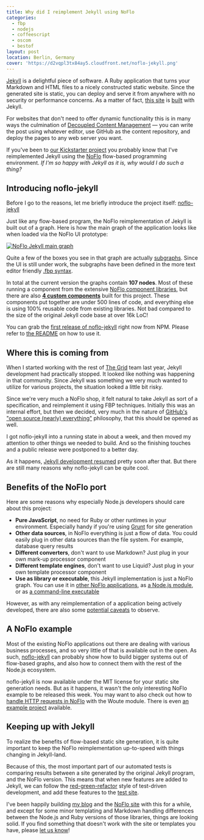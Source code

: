 ```yaml
---
title: Why did I reimplement Jekyll using NoFlo
categories:
  - fbp
  - nodejs
  - coffeescript
  - oscom
  - bestof
layout: post
location: Berlin, Germany
cover: 'https://d2vqpl3tx84ay5.cloudfront.net/noflo-jekyll.png'
---
```

[Jekyll](http://jekyllrb.com/) is a delightful piece of software. A Ruby application that turns your Markdown and HTML files to a nicely constructed static website. Since the generated site is static, you can deploy and serve it from anywhere with no security or performance concerns. As a matter of fact, [this site](http://bergie.iki.fi/) is [built](http://bergie.iki.fi/colophon/) with Jekyll.

For websites that don't need to offer dynamic functionality this is in many ways the culmination of [Decoupled Content Management](http://bergie.iki.fi/blog/decoupling_content_management/) &mdash; you can write the post using whatever editor, use GitHub as the content repository, and deploy the pages to any web server you want.

If you've been to [our Kickstarter project](http://www.kickstarter.com/projects/noflo/noflo-development-environment) you probably know that I've reimplemented Jekyll using the [NoFlo](https://noflojs.org/) flow-based programming environment. *If I'm so happy with Jekyll as it is, why would I do such a thing?*

## Introducing noflo-jekyll

Before I go to the reasons, let me briefly introduce the project itself: [noflo-jekyll](https://github.com/the-grid/noflo-jekyll)

Just like any flow-based program, the NoFlo reimplementation of Jekyll is built out of a graph. Here is how the main graph of the application looks like when loaded via the NoFlo UI prototype:

[![NoFlo Jekyll main graph](https://d2vqpl3tx84ay5.cloudfront.net/noflo-jekyll-small.png)](https://d2vqpl3tx84ay5.cloudfront.net/noflo-jekyll.png)

Quite a few of the boxes you see in that graph are actually [subgraphs](https://github.com/the-grid/noflo-jekyll/tree/master/graphs). Since the UI is still under work, the subgraphs have been defined in the more text editor friendly [.fbp syntax](https://noflojs.org/documentation/fbp/).

In total at the current version the graphs contain **107 nodes**. Most of these running a component from the extensive [NoFlo component libraries](https://noflojs.org/library/), but there are also [**4 custom components**](https://github.com/the-grid/noflo-jekyll/tree/master/components) built for this project. These components put together are under 500 lines of code, and everything else is using 100% reusable code from existing libraries. Not bad compared to the size of the original Jekyll code base at over 16k LoC!

You can grab the [first release of noflo-jekyll](https://npmjs.org/package/noflo-jekyll) right now from NPM. Please refer to [the README](https://github.com/the-grid/noflo-jekyll#readme) on how to use it.

## Where this is coming from

When I started working with the rest of [The Grid](https://www.facebook.com/thegridio) team last year, Jekyll development had practically stopped. It looked like nothing was happening in that community. Since Jekyll was something we very much wanted to utilize for various projects, the situation looked a little bit risky.

Since we're very much a NoFlo shop, it felt natural to take Jekyll as sort of a specification, and reimplement it using FBP techniques. Initially this was an internal effort, but then we decided, very much in the nature of [GitHub's "open source (nearly) everything"](http://tom.preston-werner.com/2011/11/22/open-source-everything.html) philosophy, that this should be opened as well.

I got noflo-jekyll into a running state in about a week, and then moved my attention to other things we needed to build. And so the finishing touches and a public release were postponed to a better day.

As it happens, [Jekyll development resumed](http://blog.parkermoore.de/2013/05/06/jekyll-1-dot-0-released/) pretty soon after that. But there are still many reasons why noflo-jekyll can be quite cool.

## Benefits of the NoFlo port

Here are some reasons why especially Node.js developers should care about this project:

* **Pure JavaScript**, no need for Ruby or other runtimes in your environment. Especially handy if you're using [Grunt](http://gruntjs.com/) for site generation
* **Other data sources**, in NoFlo everything is just a flow of data. You could easily plug in other data sources than the file system. For example, database query results
* **Different converters**, don't want to use Markdown? Just plug in your own mark-up processor component
* **Different template engines**, don't want to use Liquid? Just plug in your own template processor component
* **Use as library or executable**, this Jekyll implementation is just a NoFlo graph. You can use it in [other NoFlo applications](https://github.com/the-grid/noflo-jekyll#usage-in-noflo-graphs), as [a Node.js module](https://github.com/the-grid/noflo-jekyll#command-line-usage), or as [a command-line executable](https://github.com/the-grid/noflo-jekyll#command-line-usage)

However, as with any reimplementation of a application being actively developed, there are also some [potential caveats](https://github.com/the-grid/noflo-jekyll#known-issues-and-differences-with-ruby-jekyll) to observe.

## A NoFlo example

Most of the existing NoFlo applications out there are dealing with various business processes, and so very little of that is available out in the open. As such, [noflo-jekyll](https://github.com/the-grid/noflo-jekyll) can probably show how to build bigger systems out of flow-based graphs, and also how to connect them with the rest of the Node.js ecosystem.

noflo-jekyll is now available under the MIT license for your static site generation needs. But as it happens, it wasn't the only interesting NoFlo example to be released this week. You may want to also check out how to [handle HTTP requests in NoFlo](https://github.com/kenhkan/noflo-woute#readme) with the Woute module. There is even [an example project](https://github.com/kenhkan/noflo-woute/tree/master/examples/echo_server) available.

## Keeping up with Jekyll

To realize the benefits of flow-based static site generation, it is quite important to keep the NoFlo reimplementation up-to-speed with things changing in Jekyll-land.

Because of this, the most important part of our automated tests is comparing results between a site generated by the original Jekyll program, and the NoFlo version. This means that when new features are added to Jekyll, we can follow the [red-green-refactor](http://www.jamesshore.com/Blog/Red-Green-Refactor.html) style of test-driven development, and add these features to the [test site](https://github.com/the-grid/noflo-jekyll/tree/master/test/fixtures).

I've been happily building [my blog](http://bergie.iki.fi/) and the [NoFlo site](https://noflojs.org/) with this for a while, and except for some minor templating and Markdown handling differences between the Node.js and Ruby versions of those libraries, things are looking solid. If you find something that doesn't work with the site or templates you have, please [let us know](https://github.com/the-grid/noflo-jekyll/issues)!
